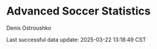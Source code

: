 # Advanced Soccer Statistics
Denis Ostroushko

<!-- gfm -->

Last successful data update: 2025-03-22 13:18:49 CST
